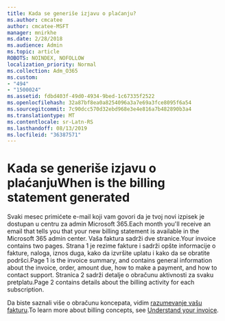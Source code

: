 ```yaml
---
title: Kada se generiše izjavu o plaćanju?
ms.author: cmcatee
author: cmcatee-MSFT
manager: mnirkhe
ms.date: 2/28/2018
ms.audience: Admin
ms.topic: article
ROBOTS: NOINDEX, NOFOLLOW
localization_priority: Normal
ms.collection: Adm_O365
ms.custom:
- "494"
- "1500024"
ms.assetid: fdbd403f-49d0-4934-9bed-1c67335f2522
ms.openlocfilehash: 32a87bf8ea0a8254096a3a7e69a3fce8095f6a54
ms.sourcegitcommit: 7c90dcc570d32ebd968e3e4e816a7b482890b3a4
ms.translationtype: MT
ms.contentlocale: sr-Latn-RS
ms.lasthandoff: 08/13/2019
ms.locfileid: "36387571"
---
```

# <a name="when-is-the-billing-statement-generated"></a><span data-ttu-id="b5d54-102">Kada se generiše izjavu o plaćanju</span><span class="sxs-lookup"><span data-stu-id="b5d54-102">When is the billing statement generated</span></span>

<span data-ttu-id="b5d54-103">Svaki mesec primićete e-mail koji vam govori da je tvoj novi izpisek je dostupan u centru za admin Microsoft 365.</span><span class="sxs-lookup"><span data-stu-id="b5d54-103">Each month you'll receive an email that tells you that your new billing statement is available in the Microsoft 365 admin center.</span></span> <span data-ttu-id="b5d54-104">Vaša faktura sadrži dve stranice.</span><span class="sxs-lookup"><span data-stu-id="b5d54-104">Your invoice contains two pages.</span></span> <span data-ttu-id="b5d54-105">Strana 1 je rezime fakture i sadrži opšte informacije o fakture, naloga, iznos duga, kako da izvršite uplatu i kako da se obratite podršci.</span><span class="sxs-lookup"><span data-stu-id="b5d54-105">Page 1 is the invoice summary, and contains general information about the invoice, order, amount due, how to make a payment, and how to contact support.</span></span> <span data-ttu-id="b5d54-106">Stranica 2 sadrži detalje o obračunu aktivnosti za svaku pretplatu.</span><span class="sxs-lookup"><span data-stu-id="b5d54-106">Page 2 contains details about the billing activity for each subscription.</span></span>
  
<span data-ttu-id="b5d54-107">Da biste saznali više o obračunu koncepata, vidim [razumevanje vašu fakturu](https://docs.microsoft.com/en-us/office365/admin/subscriptions-and-billing/understand-your-invoice).</span><span class="sxs-lookup"><span data-stu-id="b5d54-107">To learn more about billing concepts, see [Understand your invoice](https://docs.microsoft.com/en-us/office365/admin/subscriptions-and-billing/understand-your-invoice).</span></span>